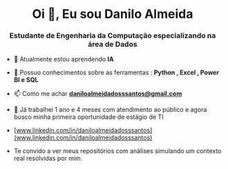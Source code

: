 <h1 align="center">Oi 👋, Eu sou Danilo Almeida</h1>
<h3 align="center">Estudante de Engenharia da Computação especializando na área de Dados</h3>

- 🌱 Atualmente estou aprendendo **IA**

- 💬 Possuo conhecimentos sobre as ferramentas : **Python , Excel , Power BI e SQL**

- 📫 Como me achar **daniloalmeidadosssantos@gmail.com**

- 📄 Já trabalhei 1 ano e 4 meses com atendimento ao público e agora busco minha primeira oportunidade de estágio de TI
- [www.linkedin.com/in/daniloalmeidadosssantos](www.linkedin.com/in/daniloalmeidadosssantos)

- Te convido a ver meus repositórios com análises simulando um contexto real resolvidas por mim.

